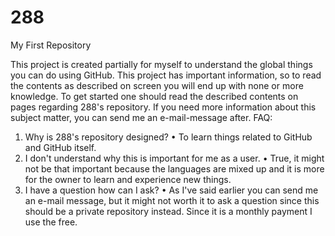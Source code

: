 # 288
My First Repository

This project is created partially for myself to understand the global things you can do using GitHub.
This project has important information, so to read the contents as described on screen you will end up with none or more knowledge.
To get started one should read the described contents on pages regarding 288's repository.
If you need more information about this subject matter, you can send me an e-mail-message after. 
FAQ:
1. Why is 288's repository designed?
  • To learn things related to GitHub and GitHub itself.
2. I don't understand why this is important for me as a user.
  • True, it might not be that important because the languages are mixed up and it is more for the owner to learn and experience new things.
3. I have a question how can I ask?
  • As I've said earlier you can send me an e-mail message, but it might not worth it to ask a question since this should be a private repository instead.
    Since it is a monthly payment I use the free. 
